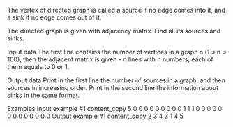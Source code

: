 The vertex of directed graph is called a source if no edge comes into it, and a sink if no edge comes out of it.

The directed graph is given with adjacency matrix. Find all its sources and sinks.

Input data
The first line contains the number of vertices in a graph n (1 ≤ n ≤ 100), then the adjacent matrix is given - n lines with n numbers, each of them equals to 0 or 1.

Output data
Print in the first line the number of sources in a graph, and then sources in increasing order. Print in the second line the information about sinks in the same format.


Examples
Input example #1 content_copy
5
0 0 0 0 0
0 0 0 0 1
1 1 0 0 0
0 0 0 0 0
0 0 0 0 0
Output example #1 content_copy
2 3 4
3 1 4 5